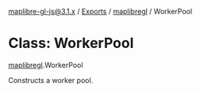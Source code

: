 [maplibre-gl-js@3.1.x](../README.md) / [Exports](../modules.md) / [maplibregl](../modules/maplibregl.md) / WorkerPool

# Class: WorkerPool

[maplibregl](../modules/maplibregl.md).WorkerPool

Constructs a worker pool.
